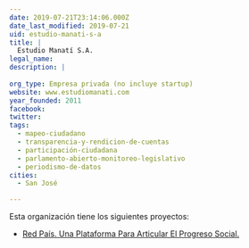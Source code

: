 ```yaml
---
date: 2019-07-21T23:14:06.000Z
date_last_modified: 2019-07-21
uid: estudio-manati-s-a
title: |
  Estudio Manatí S.A.
legal_name: 
description: |
  
org_type: Empresa privada (no incluye startup)
website: www.estudiomanati.com
year_founded: 2011
facebook: 
twitter: 
tags:
  - mapeo-ciudadano
  - transparencia-y-rendicion-de-cuentas
  - participación-ciudadana
  - parlamento-abierto-monitoreo-legislativo
  - periodismo-de-datos
cities: 
  - San José

---
```


Esta organización tiene los siguientes proyectos:

- [Red País. Una Plataforma Para Articular El Progreso Social.](/proyectos/red-pais-una-plataforma-para-articular-el-progreso-social)
